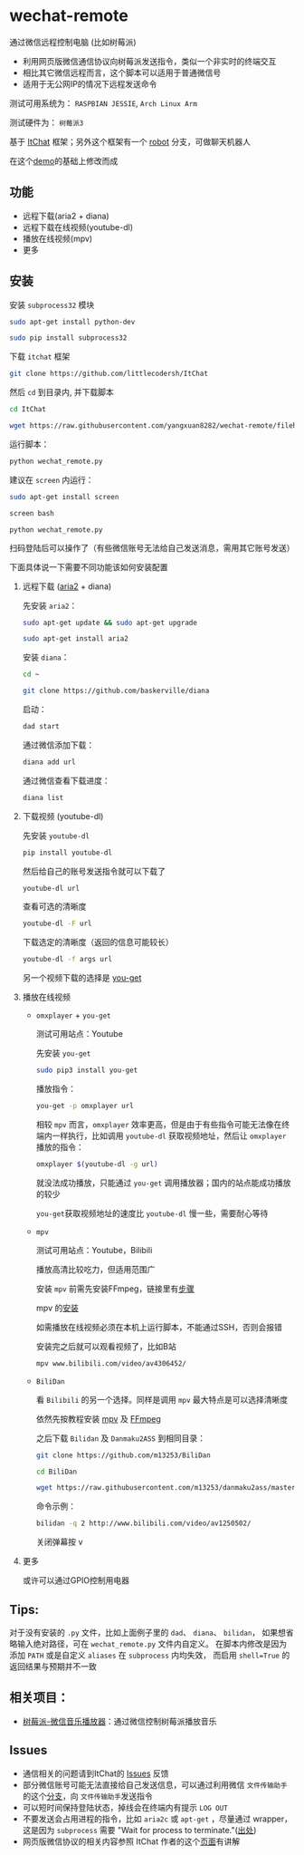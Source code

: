 # wechat-remote
通过微信远程控制电脑 (比如树莓派)

- 利用网页版微信通信协议向树莓派发送指令，类似一个非实时的终端交互
- 相比其它微信远程而言，这个脚本可以适用于普通微信号
- 适用于无公网IP的情况下远程发送命令

测试可用系统为： `RASPBIAN JESSIE`, `Arch Linux Arm`

测试硬件为： `树莓派3`

基于 [ItChat](https://github.com/littlecodersh/ItChat) 框架；另外这个框架有一个 [robot](https://github.com/littlecodersh/ItChat/tree/robot) 分支，可做聊天机器人

在这个[demo](https://github.com/littlecodersh/ItChat/issues/24#issuecomment-228583833)的基础上修改而成

## 功能

- 远程下载(aria2 + diana)
- 远程下载在线视频(youtube-dl)
- 播放在线视频(mpv)
- 更多

## 安装

安装 `subprocess32` 模块

```bash
sudo apt-get install python-dev
```

```bash
sudo pip install subprocess32
```

下载 `itchat` 框架

```bash
git clone https://github.com/littlecodersh/ItChat
```

然后 `cd` 到目录内, 并下载脚本

```bash
cd ItChat
```

```bash
wget https://raw.githubusercontent.com/yangxuan8282/wechat-remote/filehelper/wechat_remote.py
```

运行脚本：

```bash
python wechat_remote.py
```

建议在 `screen` 内运行：

```bash
sudo apt-get install screen
```

```bash
screen bash
```

```
python wechat_remote.py
```

扫码登陆后可以操作了（有些微信账号无法给自己发送消息，需用其它账号发送）

下面具体说一下需要不同功能该如何安装配置


1. 远程下载 ([aria2](https://aria2.github.io/) + diana)

	先安装 `aria2`：

	```bash
	sudo apt-get update && sudo apt-get upgrade
	```

	```bash
	sudo apt-get install aria2
	```

	安装 `diana`：

	```bash
	cd ~
	```

	```bash
	git clone https://github.com/baskerville/diana
	```

	启动：

	```bash
	dad start
	```

	通过微信添加下载：

	```bash
	diana add url
	```

	通过微信查看下载进度：

	```bash
	diana list
	```


2. 下载视频 (youtube-dl)

	先安装 `youtube-dl`

	```bash
	pip install youtube-dl
	```

	然后给自己的账号发送指令就可以下载了

	```bash
	youtube-dl url
	```

	查看可选的清晰度

	```bash
	youtube-dl -F url
	```

	下载选定的清晰度（返回的信息可能较长）

	```bash
	youtube-dl -f args url
	```

	另一个视频下载的选择是 [you-get](https://github.com/soimort/you-get)


3. 播放在线视频

	- `omxplayer` + `you-get`

 		测试可用站点：Youtube

 		先安装 `you-get`

 		```bash
 		sudo pip3 install you-get
 		```

 		播放指令：

 		```bash
 		you-get -p omxplayer url
 		```

 		相较 `mpv` 而言，`omxplayer` 效率更高，但是由于有些指令可能无法像在终端内一样执行，比如调用 `youtube-dl` 获取视频地址，然后让 `omxplayer` 播放的指令：

 		```bash
 		omxplayer $(youtube-dl -g url)
 		```

 		就没法成功播放，只能通过 `you-get` 调用播放器；国内的站点能成功播放的较少

 		`you-get`获取视频地址的速度比 `youtube-dl` 慢一些，需要耐心等待

 	- `mpv`

 		测试可用站点：Youtube，Bilibili

 		播放高清比较吃力，但适用范围广

 		安装 `mpv` 前需先安装FFmpeg，链接里有[步骤](https://www.zybuluo.com/yangxuan/note/374932#7-ffmpeg)

 		mpv 的[安装](https://www.zybuluo.com/yangxuan/note/374932#8-mpv)

 		如需播放在线视频必须在本机上运行脚本，不能通过SSH，否则会报错

 		安装完之后就可以观看视频了，比如B站

 		```bash
 		mpv www.bilibili.com/video/av4306452/
 		```
 	- `BiliDan`

		看 `Bilibili` 的另一个选择。同样是调用 `mpv` 最大特点是可以选择清晰度

		依然先按教程安装 [mpv](https://www.zybuluo.com/yangxuan/note/374932#8-mpv) 及 [FFmpeg](https://www.zybuluo.com/yangxuan/note/374932#7-ffmpeg)

		之后下载 `Bilidan` 及 `Danmaku2ASS` 到相同目录：

		```bash
		git clone https://github.com/m13253/BiliDan
		```

		```bash
		cd BiliDan
		```

		```bash
		wget https://raw.githubusercontent.com/m13253/danmaku2ass/master/danmaku2ass.py
		```

		命令示例：

		```bash
		bilidan -q 2 http://www.bilibili.com/video/av1250502/
		```

		关闭弹幕按 <kbd>v</kbd>


4. 更多

	或许可以通过GPIO控制用电器


## Tips:

对于没有安装的 `.py` 文件，比如上面例子里的 `dad`、 `diana`、 `bilidan`， 如果想省略输入绝对路径，可在 `wechat_remote.py` 文件内自定义。
在脚本内修改是因为添加 `PATH` 或是自定义 `aliases` 在 `subprocess` 内均失效， 而启用  `shell=True` 的返回结果与预期并不一致


## 相关项目：

- [树莓派-微信音乐播放器](https://github.com/yaphone/RasWxMusicbox)：通过微信控制树莓派播放音乐


## Issues

- 通信相关的问题请到ItChat的 [Issues](https://github.com/littlecodersh/ItChat/issues) 反馈
- 部分微信账号可能无法直接给自己发送信息，可以通过利用微信 `文件传输助手`的这个[分支](https://github.com/yangxuan8282/wechat-remote/tree/filehelper)，向 `文件传输助手`发送指令
- 可以短时间保持登陆状态，掉线会在终端内有提示 `LOG OUT`
- 不要发送会占用进程的指令，比如 `aria2c` 或 `apt-get` ，尽量通过 wrapper，这是因为 `subprocess` 需要 "Wait for process to terminate."([出处](https://docs.python.org/3/library/subprocess.html#subprocess.Popen.communicate))
- 网页版微信协议的相关内容参照 ItChat 作者的这个[页面](https://github.com/littlecodersh/ItChat/blob/master/docs/Tutorial/Tutorial1.md)有讲解
